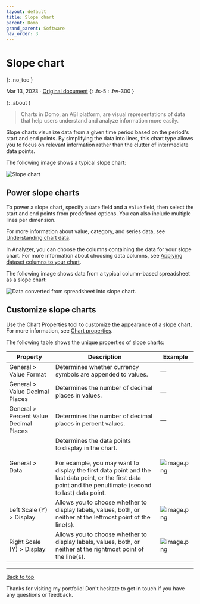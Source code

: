 ```yaml
---
layout: default
title: Slope chart
parent: Domo
grand_parent: Software
nav_order: 3
---
```


# Slope chart
{: .no_toc }

Mar 13, 2023 ∙ [Original document](https://domo-support.domo.com/s/article/000005154?language=en_US)
{: .fs-5 : .fw-300 }

{:  .about }
> Charts in Domo, an ABI platform, are visual representations of data that help users understand and analyze information more easily.

Slope charts visualize data from a given time period based on the period's start and end points. By simplifying the data into lines, this chart type allows you to focus on relevant information rather than the clutter of intermediate data points.

The following image shows a typical slope chart:

![Slope chart](https://github.com/haileytapia/portfolio/assets/78626762/1cb0143b-0cb9-4264-b71d-b17cad7486e4)

## Power slope charts

To power a slope chart, specify a `Date` field and a `Value` field, then select the start and end points from predefined options. You can also include multiple lines per dimension.

For more information about value, category, and series data, see [Understanding chart data](https://domo-support.domo.com/s/article/360043428693?language=en_US).

In Analyzer, you can choose the columns containing the data for your slope chart. For more information about choosing data columns, see [Applying dataset columns to your chart](https://domo-support.domo.com/s/article/360043428713?language=en_US).

The following image shows data from a typical column-based spreadsheet as a slope chart:

![Data converted from spreadsheet into slope chart.](https://github.com/haileytapia/portfolio/assets/78626762/55bd4f36-9ba8-4636-910b-63e541718fd0)

## Customize slope charts

Use the Chart Properties tool to customize the appearance of a slope chart. For more information, see [Chart properties](https://domo-support.domo.com/s/article/360042925374?language=en_US).

The following table shows the unique properties of slope charts:

| Property | Description | Example |
| --- | --- | --- |
| General > Value Format | Determines whether currency symbols are appended to values. | — |
| General > Value Decimal Places | Determines the number of decimal places in values. | — |
| General > Percent Value Decimal Places | Determines the number of decimal places in percent values. | — |
| General > Data | Determines the data points to display in the chart. <br> <br> For example, you may want to display the first data point and the last data point, or the first data point and the penultimate (second to last) data point.  | ![image.png](https://domo-support.domo.com/servlet/rtaImage?eid=ka05w0000012776&feoid=00N5w00000Ri7BU&refid=0EM5w000006u8Z0) |
| Left Scale (Y) > Display | Allows you to choose whether to display labels, values, both, or neither at the leftmost point of the line(s). | ![image.png](https://domo-support.domo.com/servlet/rtaImage?eid=ka05w0000012776&feoid=00N5w00000Ri7BU&refid=0EM5w000006u8Z5) |
| Right Scale (Y) > Display | Allows you to choose whether to display labels, values, both, or neither at the rightmost point of the line(s). | ![image.png](https://domo-support.domo.com/servlet/rtaImage?eid=ka05w0000012776&feoid=00N5w00000Ri7BU&refid=0EM5w000006u8ZA) |

---

[Back to top](#top)

Thanks for visiting my portfolio! Don't hesitate to get in touch if you have any questions or feedback.
